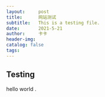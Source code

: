 ```yaml
---
layout:     post
title:      网站测试
subtitle:   This is a testing file.
date:       2021-5-21
author:     卡卡
header-img: 
catalog: false
tags:
---
```


## Testing

hello world .